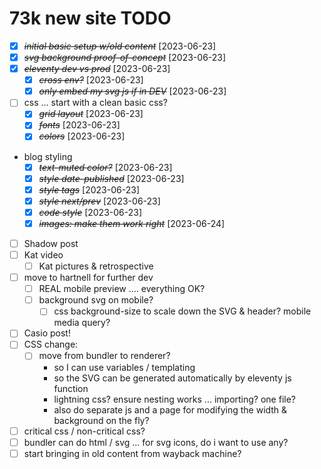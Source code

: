 # 73k new site TODO

- [X] ~~*initial basic setup w/old content*~~ [2023-06-23]
- [X] ~~*svg background proof-of-concept*~~ [2023-06-23]
- [X] ~~*eleventy dev vs prod*~~ [2023-06-23]
  - [X] ~~*cross env?*~~ [2023-06-23]
  - [X] ~~*only embed my svg js if in DEV*~~ [2023-06-23]
- [ ] css ... start with a clean basic css?
  - [X] ~~*grid layout*~~ [2023-06-23]
  - [X] ~~*fonts*~~ [2023-06-23]
  - [X] ~~*colors*~~ [2023-06-23]
- blog styling
  - [X] ~~*text-muted color?*~~ [2023-06-23]
  - [X] ~~*style date-published*~~ [2023-06-23]
  - [X] ~~*style tags*~~ [2023-06-23]
  - [X] ~~*style next/prev*~~ [2023-06-23]
  - [X] ~~*code style*~~ [2023-06-23]
  - [X] ~~*images: make them work right*~~ [2023-06-24]
- [ ] Shadow post
- [ ] Kat video
  - [ ] Kat pictures & retrospective
- [ ] move to hartnell for further dev
  - [ ] REAL mobile preview .... everything OK?
  - [ ] background svg on mobile?
    - [ ] css background-size to scale down the SVG & header? mobile media query?
- [ ] Casio post!
- [ ] CSS change:
  - [ ] move from bundler to renderer?
    - so I can use variables / templating
    - so the SVG can be generated automatically by eleventy js function
    - lightning css? ensure nesting works ... importing? one file?
    - also do separate js and a page for modifying the width & background on the fly?
- [ ] critical css / non-critical css?
- [ ] bundler can do html / svg ... for svg icons, do i want to use any?
- [ ] start bringing in old content from wayback machine?
